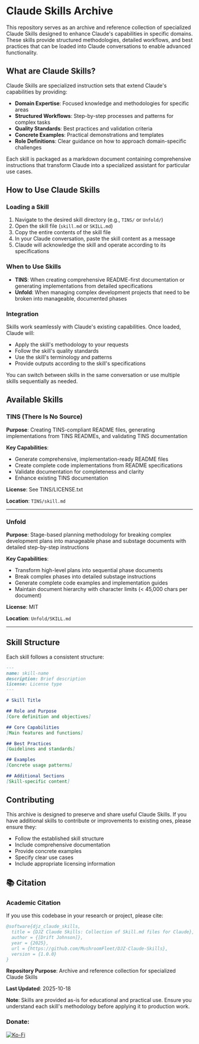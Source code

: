 # Claude Skills Archive

This repository serves as an archive and reference collection of specialized Claude Skills designed to enhance Claude's capabilities in specific domains. These skills provide structured methodologies, detailed workflows, and best practices that can be loaded into Claude conversations to enable advanced functionality.

## What are Claude Skills?

Claude Skills are specialized instruction sets that extend Claude's capabilities by providing:

- **Domain Expertise**: Focused knowledge and methodologies for specific areas
- **Structured Workflows**: Step-by-step processes and patterns for complex tasks
- **Quality Standards**: Best practices and validation criteria
- **Concrete Examples**: Practical demonstrations and templates
- **Role Definitions**: Clear guidance on how to approach domain-specific challenges

Each skill is packaged as a markdown document containing comprehensive instructions that transform Claude into a specialized assistant for particular use cases.

## How to Use Claude Skills

### Loading a Skill

1. Navigate to the desired skill directory (e.g., `TINS/` or `Unfold/`)
2. Open the skill file (`skill.md` or `SKILL.md`)
3. Copy the entire contents of the skill file
4. In your Claude conversation, paste the skill content as a message
5. Claude will acknowledge the skill and operate according to its specifications

### When to Use Skills

- **TINS**: When creating comprehensive README-first documentation or generating implementations from detailed specifications
- **Unfold**: When managing complex development projects that need to be broken into manageable, documented phases

### Integration

Skills work seamlessly with Claude's existing capabilities. Once loaded, Claude will:
- Apply the skill's methodology to your requests
- Follow the skill's quality standards
- Use the skill's terminology and patterns
- Provide outputs according to the skill's specifications

You can switch between skills in the same conversation or use multiple skills sequentially as needed.

## Available Skills

### TINS (There Is No Source)

**Purpose**: Creating TINS-compliant README files, generating implementations from TINS READMEs, and validating TINS documentation

**Key Capabilities**:
- Generate comprehensive, implementation-ready README files
- Create complete code implementations from README specifications
- Validate documentation for completeness and clarity
- Enhance existing TINS documentation

**License**: See TINS/LICENSE.txt

**Location**: `TINS/skill.md`

---

### Unfold

**Purpose**: Stage-based planning methodology for breaking complex development plans into manageable phase and substage documents with detailed step-by-step instructions

**Key Capabilities**:
- Transform high-level plans into sequential phase documents
- Break complex phases into detailed substage instructions
- Generate complete code examples and implementation guides
- Maintain document hierarchy with character limits (< 45,000 chars per document)

**License**: MIT

**Location**: `Unfold/SKILL.md`

---

## Skill Structure

Each skill follows a consistent structure:

```markdown
---
name: skill-name
description: Brief description
license: License type
---

# Skill Title

## Role and Purpose
[Core definition and objectives]

## Core Capabilities
[Main features and functions]

## Best Practices
[Guidelines and standards]

## Examples
[Concrete usage patterns]

## Additional Sections
[Skill-specific content]
```

## Contributing

This archive is designed to preserve and share useful Claude Skills. If you have additional skills to contribute or improvements to existing ones, please ensure they:

- Follow the established skill structure
- Include comprehensive documentation
- Provide concrete examples
- Specify clear use cases
- Include appropriate licensing information

## 📚 Citation

### Academic Citation

If you use this codebase in your research or project, please cite:

```bibtex
@software{djz_claude_skills,
  title = {DJZ Claude Skills: Collection of Skill.md files for Claude},
  author = {[Drift Johnson]},
  year = {2025},
  url = {https://github.com/MushroomFleet/DJZ-Claude-Skills},
  version = {1.0.0}
}
```



**Repository Purpose**: Archive and reference collection for specialized Claude Skills

**Last Updated**: 2025-10-18

**Note**: Skills are provided as-is for educational and practical use. Ensure you understand each skill's methodology before applying it to production work.


### Donate:

[![Ko-Fi](https://cdn.ko-fi.com/cdn/kofi3.png?v=3)](https://ko-fi.com/driftjohnson)
